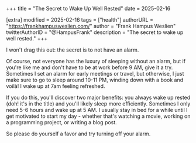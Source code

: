 +++
title = "The Secret to Wake Up Well Rested"
date = 2025-02-16

[extra]
modified = 2025-02-16
tags = ["health"]
authorURL = "https://frankhampusweslien.com/"
author = "Frank Hampus Weslien"
twitterAuthorID = "@HampusFrank"
description = "The secret to wake up well rested."
+++

I won't drag this out: the secret is to not have an alarm.

Of course, not everyone has the luxury of sleeping without an alarm, but if you're like me and don't have to be at work before 9 AM, give it a try. Sometimes I set an alarm for early meetings or travel, but otherwise, I just make sure to go to sleep around 10-11 PM, winding down with a book and voilà! I wake up at 7am feeling refreshed.

If you do this, you'll discover two major benefits: you always wake up rested (doh! it's in the title) and you'll likely sleep more efficiently. Sometimes I only need 5-6 hours and wake up at 5 AM. I usually stay in bed for a while until I get motivated to start my day - whether that's watching a movie, working on a programming project, or writing a blog post.

So please do yourself a favor and try turning off your alarm.